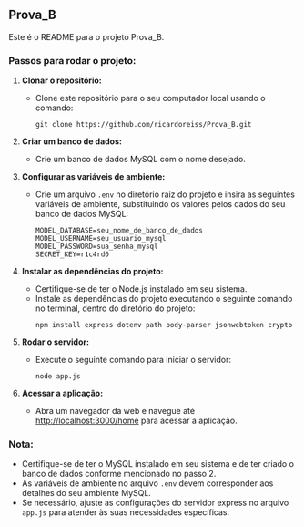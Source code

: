 ## Prova_B

Este é o README para o projeto Prova_B.

### Passos para rodar o projeto:

1. **Clonar o repositório:**
   - Clone este repositório para o seu computador local usando o comando:
     ```
     git clone https://github.com/ricardoreiss/Prova_B.git
     ```

2. **Criar um banco de dados:**
   - Crie um banco de dados MySQL com o nome desejado.

3. **Configurar as variáveis de ambiente:**
   - Crie um arquivo `.env` no diretório raiz do projeto e insira as seguintes variáveis de ambiente, substituindo os valores pelos dados do seu banco de dados MySQL:
     ```
     MODEL_DATABASE=seu_nome_de_banco_de_dados
     MODEL_USERNAME=seu_usuario_mysql
     MODEL_PASSWORD=sua_senha_mysql
     SECRET_KEY=r1c4rd0
     ```

4. **Instalar as dependências do projeto:**
   - Certifique-se de ter o Node.js instalado em seu sistema.
   - Instale as dependências do projeto executando o seguinte comando no terminal, dentro do diretório do projeto:
     ```
     npm install express dotenv path body-parser jsonwebtoken crypto
     ```

5. **Rodar o servidor:**
   - Execute o seguinte comando para iniciar o servidor:
     ```
     node app.js
     ```

6. **Acessar a aplicação:**
   - Abra um navegador da web e navegue até [http://localhost:3000/home](http://localhost:3000/home) para acessar a aplicação.

### Nota:
- Certifique-se de ter o MySQL instalado em seu sistema e de ter criado o banco de dados conforme mencionado no passo 2.
- As variáveis de ambiente no arquivo `.env` devem corresponder aos detalhes do seu ambiente MySQL.
- Se necessário, ajuste as configurações do servidor express no arquivo `app.js` para atender às suas necessidades específicas.
